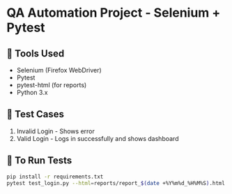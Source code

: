 # QA Automation Project - Selenium + Pytest

## 🔧 Tools Used
- Selenium (Firefox WebDriver)
- Pytest
- pytest-html (for reports)
- Python 3.x

## 📄 Test Cases
1. Invalid Login - Shows error
2. Valid Login - Logs in successfully and shows dashboard

## 🚀 To Run Tests
```bash
pip install -r requirements.txt
pytest test_login.py --html=reports/report_$(date +%Y%m%d_%H%M%S).html

